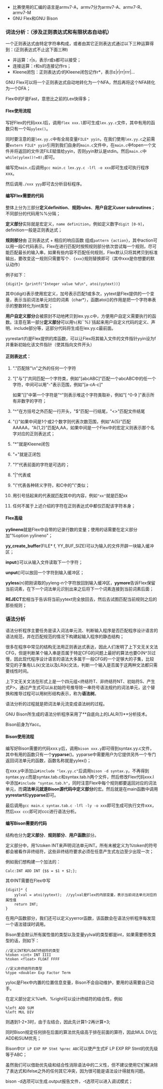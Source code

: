 - 比赛使用的汇编的语言是armv7-A，armv7分为armv7-A、armv7-R、armv7-M
- GNU Flex和GNU Bison



### 词法分析：（涉及正则表达式和有限状态自动机）

一个正则表达式由特定字符串构成，或者由其它正则表达式通过以下三种运算得到：(正则表达式不止这下面三种)

- 并运算：r|s，表示r或s都可以接受；
- 连接运算：r和s的连接记作rs；
- Kleene闭包：正则表达式r的Kleene闭包记作r*，表示ε|r|rr|rrr|...

GNU Flex可以将一个正则表达式自动地转化为一个NFA，然后再将这个NFA转化为一个DFA；

Flex中的F是Fast，意思比之前的Lex快得多；



#### Flex使用流程

写好Flex的代码xxx.l后，调用``flex xxx.l``即可生成``lex.yy.c``文件，其中有用的函数只有一个叫``yylex()``。

同时要注意的是``lex.yy.c``中有全局变量``FILE* yyin``，在我们使用``lex.yy.c``之前需要``extern FILE* yyin``引用到我们自身的``main.c``文件中，在``main.c``中fopen一个文件并将返回的文件流FILE赋值给yyin，否则yyin默认是stdin。然后``main.c``中``while(yylex()!=0);``即可。

 编写完``main.c``后调用``gcc main.c lex.yy.c -lfl -o xxx``即可生成可执行程序xxx。

然后调用``./xxx yyy``即可去分析目标程序。



#### 编写Flex需要的代码

整体上分为三部分**定义definition**、**规则rules**、**用户自定义user subroutines**；不同部分的代码用%%分隔；

**定义部分**实际就是宏定义，``name definition``，例如定义数字``digit [0-9]``，definition一般是正则表达式；



**规则部分**由 正则表达式 + 相应的响应函数 组成``pattern {action}``，其中action可以用一段C代码表示。Flex在进行匹配时按照规则部分依次尝试每一个规则，尽可能匹配最长的输入串，如果有些内容不匹配任何规则，Flex默认只将其拷贝到标准输出，要改变这一规则只需要写个``. {xxx}``规则替换即可（其中xxx是你想要的默认动作）

例子如下：

``{digit}+ {printf("Integer value %d\n", atoi(yytext))}``

其中{digit}表示使用宏定义，加号表示匹配1或多次，yytext是Flex提供的一个变量，表示当前词法单元对应的词素（char*），函数atoi()的作用是把一个字符串表示的整数转化为int类型；



**用户自定义部分**会被原封不动地拷贝到lex.yy.c中，方便用户自定义需要执行的函数。注意在第一部分**定义部分**可以用``%{``和``%}`括起来用户自定义代码的定义、声明、include部分等，这部分代码将生成在lex.yy.c最前面。

yyrestart(f)是Flex提供的库函数，可以让Flex将其输入文件的文件指针yyin设为f并重新初始化该文件指针（使其指向文件开头）



#### 正则表达式：

1. "."匹配除"\n"之外的任何一个字符

2. "["与"]"共同匹配一个字符类，例如"[abcABC]"匹配一个abcABC中的任一个字符，中间可以用"-"表示范围，例如"[a-cA-c]"

   如果"[]"中第一个字符是"^"则表示堆这个字符类取补，例如"[ ^0-9 ]"表示所有非数字的字符；

3. "^"在方括号之外匹配一行开头，"$"匹配一行结尾，"<<EOF>>"匹配文件结尾

4. "{}"如果中间是1个或2个数字则代表次数范围，例如"A{5}"匹配AAAAA，"A{1,2}"匹配A,AA，如果中间是一个Flex中的宏定义则表示那个名字对应的正则表达式；

5. "*"就是Kleene闭包

6. "+"就是正闭包

7. "?"代表前面的字符是可选的；

8. "|"代表或

9. "\\"代表各种转义字符，和C中的"\\"类似；

10. 用引号括起来的代表就匹配其中的内容，例如``"xx"``就是匹配xx

11. 任何不属于上述介绍的字符在正则表达式中都仅匹配该字符本身；



#### Flex高级

**yylineno**就是Flex中自带的记录行数的变量；使用的话需要在定义部分加"%option yylineno"；

**yy_create_buffer**(FILE* f, YY_BUF_SIZE)可以为输入的文件开辟一块输入缓冲区；

**input**()可以从输入文件读取下一个字符；

**unput**()可以放回一个字符到输入缓冲区；

**yyless**(n)把刚读取的yyleng-n个字符放回到输入缓冲区，**yymore**告诉Flex保留当前词素，在下一个词法单元识别出来之后将下一个词素连接到当前词素后面；

**REJECT**宏相当于告诉将当前yytext完全放回去，然后去试图匹配当前规则之后的那些规则；



### 语法分析

语法分析程序主要任务是读入词法单元流、判断输入程序是否匹配程序设计语言的语法规范，并在匹配规范的情况下构建起输入程序的静态结构；

很多在程序中常见的结构无法用正则表达式表达，因此人们发明了上下文无关文法CFG，但是判断某个输入串是否属于特定CFG的问题上最好的算法也要O(N^3)过慢，因此现代程序设计语言的语法大多属于一般CFG的一个足够大的子集，比较常见的子集有LL(k)文法以及LR(k)文法，判断一个输入是否属于这两种文法都只需要线性时间。

上下文无关文法在形式上是一个四元组<终结符T、非终结符NT、初始符S、产生式P>。通过产生式可以从初始符号推导除一串符号语法规约的词法单元，这个替换和推导过程可以用树形结构表示，称为**语法树**。

语法分析的过程就是把词法单元流变成语法树的过程。

GNU Bison所生成的语法分析程序采用了**自底向上的LALR(1)**分析技术。

Bison前身为Yacc。



#### Bison使用流程

编写好Bison需要的代码xxx.y后，调用``bison xxx.y``即可得到syntax.yy.c文件，其中有用的函数只有一个**yyparse**()。yyparse中需要用户为它提供另外一个专门返回词法单元的函数，函数名称就是yylex()；

在xxx.y中添加山``#include "lex.yy.c"``后调用``bison -d syntax.y``，不再得到syntax.yy.c而是syntax.tab.c和syntax.tab.h两个文件，然后修改Flex代码xxx.l中添加``#include "syntax.tab.h"``，同时注意Flex中每个规则都要返回对应的词法单元，而**词法单元就是Bison源代码中定义部分**的宏。然后就是在main函数中调用**yyrestart**和**yyparse**即可。

最后调用``gcc main.c syntax.tab.c -lfl -ly -o xxx``即可生成可执行文件xxx，然后``xxx ccc``即可对ccc进行语法分析。



#### 编写Bison需要的代码

结构也分为**定义部分**、**规则部分**、**用户函数**部分。

定义部分中，用%token INT来声明词法单元INT。所有未被定义为%token的符号都会被看作非终结符，这些非终结符要求必须在任意产生式左边至少出现一次；

例如我们想构建一个加法的：

```
Calc:INT ADD INT {$$ = $1 + $2;};
```

其中INT需要在Flex中写

```
{digit}* {
	yylval = atoi(yytext);	//yylval是Flex的内部变量，表示当前词法单元对应的属性值
	return INT;
}
```

在用户函数部分，我们还可以定义yyerror函数，该函数会在语法分析程序每发现一个语法错误时调用。



Bison里会默认所有属性值的类型以及变量yylval的类型都是int，如果需要修改类型的话，则如下：

```
//定义INT和FLOAT终结符的类型
%token <int> INT IIII
%token <float> FLOAT FFFF

//定义非终结符的类型
%type <double> Exp Factor Term
```



yyloc是Flex中内置的位置信息变量，Bison不会自动维护，要用的话需要自己动手。



在定义部分定义%left、%right可以设计终结符的结合性，例如

```
%left ADD SUM
%left MUL DIV
```

则遇到1-2+3时，由于左结合，因此先计算1-2再计算+3;

同时Bison规定任何排在后面的算法优先级高于排在前面的算符，因此MUL DIV比ADD和SUM优先；

Bison中``IF LP EXP RP Stmt %prec ABC``可以使产生式IF LP EXP RP Stmt的优先级等于ABC；

虽然我们可以借助优先级和结合性消除语法中的二义性，但不建议使用它们解决除了表达式和ifelse之外的任何其它冲突，因为很可能是语法设计得就有问题。



bison -d选项可以生成.output报告文件，-t选项可以进入调试模式；
